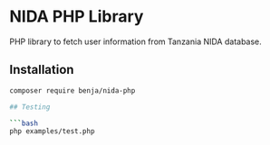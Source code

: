 # NIDA PHP Library

PHP library to fetch user information from Tanzania NIDA database.

## Installation

```bash
composer require benja/nida-php

## Testing

```bash
php examples/test.php